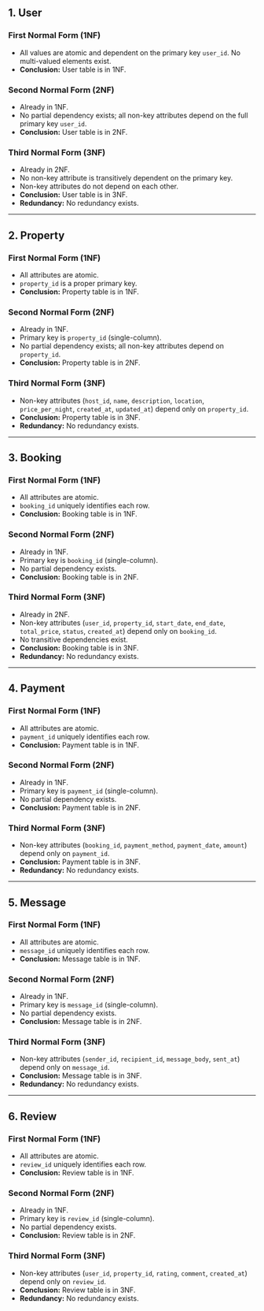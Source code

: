 ## **1. User**
### First Normal Form (1NF)
- All values are atomic and dependent on the primary key `user_id`. No multi-valued elements exist.  
- **Conclusion:** User table is in 1NF.  

### Second Normal Form (2NF)
- Already in 1NF.  
- No partial dependency exists; all non-key attributes depend on the full primary key `user_id`.  
- **Conclusion:** User table is in 2NF.  

### Third Normal Form (3NF)
- Already in 2NF.  
- No non-key attribute is transitively dependent on the primary key.  
- Non-key attributes do not depend on each other.  
- **Conclusion:** User table is in 3NF.  
- **Redundancy:** No redundancy exists.  

---

## **2. Property**
### First Normal Form (1NF)
- All attributes are atomic.  
- `property_id` is a proper primary key.  
- **Conclusion:** Property table is in 1NF.  

### Second Normal Form (2NF)
- Already in 1NF.  
- Primary key is `property_id` (single-column).  
- No partial dependency exists; all non-key attributes depend on `property_id`.  
- **Conclusion:** Property table is in 2NF.  

### Third Normal Form (3NF)
- Non-key attributes (`host_id`, `name`, `description`, `location`, `price_per_night`, `created_at`, `updated_at`) depend only on `property_id`.  
- **Conclusion:** Property table is in 3NF.  
- **Redundancy:** No redundancy exists.  

---

## **3. Booking**
### First Normal Form (1NF)
- All attributes are atomic.  
- `booking_id` uniquely identifies each row.  
- **Conclusion:** Booking table is in 1NF.  

### Second Normal Form (2NF)
- Already in 1NF.  
- Primary key is `booking_id` (single-column).  
- No partial dependency exists.  
- **Conclusion:** Booking table is in 2NF.  

### Third Normal Form (3NF)
- Already in 2NF.  
- Non-key attributes (`user_id`, `property_id`, `start_date`, `end_date`, `total_price`, `status`, `created_at`) depend only on `booking_id`.  
- No transitive dependencies exist.  
- **Conclusion:** Booking table is in 3NF.  
- **Redundancy:** No redundancy exists.  

---

## **4. Payment**
### First Normal Form (1NF)
- All attributes are atomic.  
- `payment_id` uniquely identifies each row.  
- **Conclusion:** Payment table is in 1NF.  

### Second Normal Form (2NF)
- Already in 1NF.  
- Primary key is `payment_id` (single-column).  
- No partial dependency exists.  
- **Conclusion:** Payment table is in 2NF.  

### Third Normal Form (3NF)
- Non-key attributes (`booking_id`, `payment_method`, `payment_date`, `amount`) depend only on `payment_id`.  
- **Conclusion:** Payment table is in 3NF.  
- **Redundancy:** No redundancy exists.  

---

## **5. Message**
### First Normal Form (1NF)
- All attributes are atomic.  
- `message_id` uniquely identifies each row.  
- **Conclusion:** Message table is in 1NF.  

### Second Normal Form (2NF)
- Already in 1NF.  
- Primary key is `message_id` (single-column).  
- No partial dependency exists.  
- **Conclusion:** Message table is in 2NF.  

### Third Normal Form (3NF)
- Non-key attributes (`sender_id`, `recipient_id`, `message_body`, `sent_at`) depend only on `message_id`.  
- **Conclusion:** Message table is in 3NF.  
- **Redundancy:** No redundancy exists.  

---

## **6. Review**
### First Normal Form (1NF)
- All attributes are atomic.  
- `review_id` uniquely identifies each row.  
- **Conclusion:** Review table is in 1NF.  

### Second Normal Form (2NF)
- Already in 1NF.  
- Primary key is `review_id` (single-column).  
- No partial dependency exists.  
- **Conclusion:** Review table is in 2NF.  

### Third Normal Form (3NF)
- Non-key attributes (`user_id`, `property_id`, `rating`, `comment`, `created_at`) depend only on `review_id`.  
- **Conclusion:** Review table is in 3NF.  
- **Redundancy:** No redundancy exists.  
